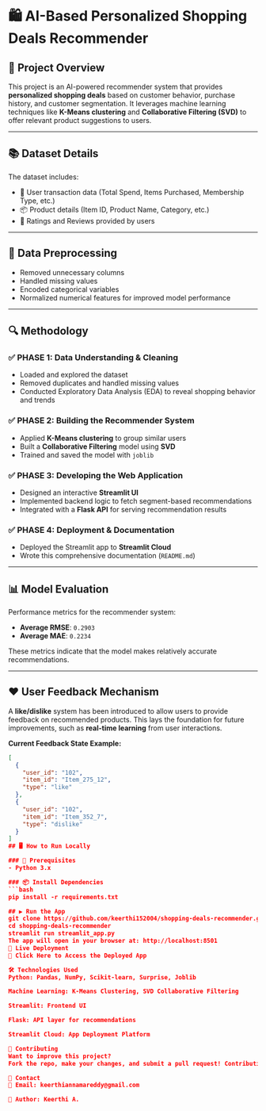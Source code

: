 # 🛍️ AI-Based Personalized Shopping Deals Recommender

## 🚀 Project Overview
This project is an AI-powered recommender system that provides **personalized shopping deals** based on customer behavior, purchase history, and customer segmentation. It leverages machine learning techniques like **K-Means clustering** and **Collaborative Filtering (SVD)** to offer relevant product suggestions to users.

---

## 📚 Dataset Details

The dataset includes:
- 🧾 User transaction data (Total Spend, Items Purchased, Membership Type, etc.)
- 📦 Product details (Item ID, Product Name, Category, etc.)
- 🌟 Ratings and Reviews provided by users

---

## 📌 Data Preprocessing
- Removed unnecessary columns  
- Handled missing values  
- Encoded categorical variables  
- Normalized numerical features for improved model performance  

---

## 🔍 Methodology

### ✅ PHASE 1: Data Understanding & Cleaning
- Loaded and explored the dataset
- Removed duplicates and handled missing values
- Conducted Exploratory Data Analysis (EDA) to reveal shopping behavior and trends

### ✅ PHASE 2: Building the Recommender System
- Applied **K-Means clustering** to group similar users
- Built a **Collaborative Filtering** model using **SVD**
- Trained and saved the model with `joblib`

### ✅ PHASE 3: Developing the Web Application
- Designed an interactive **Streamlit UI**
- Implemented backend logic to fetch segment-based recommendations
- Integrated with a **Flask API** for serving recommendation results

### ✅ PHASE 4: Deployment & Documentation
- Deployed the Streamlit app to **Streamlit Cloud**
- Wrote this comprehensive documentation (`README.md`)

---

## 📊 Model Evaluation

Performance metrics for the recommender system:

- **Average RMSE**: `0.2903`  
- **Average MAE**: `0.2234`

These metrics indicate that the model makes relatively accurate recommendations.

---

## ❤️ User Feedback Mechanism

A **like/dislike** system has been introduced to allow users to provide feedback on recommended products. This lays the foundation for future improvements, such as **real-time learning** from user interactions.

**Current Feedback State Example:**
```json
[
  {
    "user_id": "102",
    "item_id": "Item_275_12",
    "type": "like"
  },
  {
    "user_id": "102",
    "item_id": "Item_352_7",
    "type": "dislike"
  }
]
## 🖥 How to Run Locally

### 🔧 Prerequisites
- Python 3.x

### 📦 Install Dependencies
```bash
pip install -r requirements.txt

## ▶️ Run the App
git clone https://github.com/keerthi152004/shopping-deals-recommender.git
cd shopping-deals-recommender
streamlit run streamlit_app.py
The app will open in your browser at: http://localhost:8501
🚀 Live Deployment
🔗 Click Here to Access the Deployed App

🛠 Technologies Used
Python: Pandas, NumPy, Scikit-learn, Surprise, Joblib

Machine Learning: K-Means Clustering, SVD Collaborative Filtering

Streamlit: Frontend UI

Flask: API layer for recommendations

Streamlit Cloud: App Deployment Platform

🤝 Contributing
Want to improve this project?
Fork the repo, make your changes, and submit a pull request! Contributions are welcome.

💎 Contact
📧 Email: keerthiannamareddy@gmail.com

👤 Author: Keerthi A.

